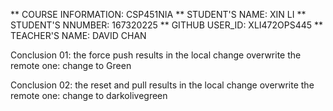 ** COURSE INFORMATION: CSP451NIA 
** STUDENT'S NAME: XIN LI 
** STUDENT'S NNUMBER: 167320225 
** GITHUB USER_ID: XLI472OPS445 
** TEACHER'S NAME: DAVID CHAN 

Conclusion 01: the force push results in the local change overwrite the remote one: change to Green 

Conclusion 02: the reset and pull results in the local change overwrite the remote one: change to darkolivegreen

